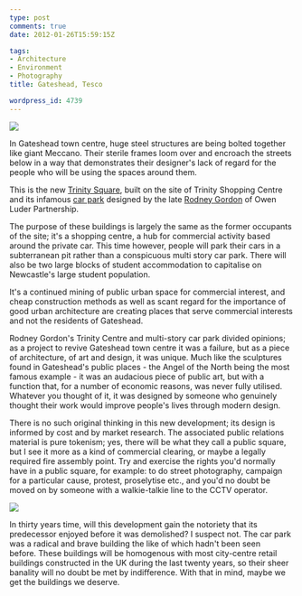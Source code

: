 ```yaml
---
type: post
comments: true
date: 2012-01-26T15:59:15Z

tags:
- Architecture
- Environment
- Photography
title: Gateshead, Tesco

wordpress_id: 4739
---
```


[![](http://farm8.staticflickr.com/7031/6765969313_ef64eed7e8_z.jpg)](http://www.flickr.com/photos/mattj/6765969313/)

In Gateshead town centre, huge steel structures are being bolted together like giant Meccano. Their sterile frames loom over and encroach the streets below in a way that demonstrates their designer's lack of regard for the people who will be using the spaces around them.

This is the new [Trinity Square](http://www.yourtrinitysquare.co.uk/index.aspx), built on the site of Trinity Shopping Centre and its infamous [car park](http://www.flickr.com/groups/gatesheadcarpark/pool/) designed by the late [Rodney Gordon](http://en.wikipedia.org/wiki/Rodney_Gordon) of Owen Luder Partnership.

The purpose of these buildings is largely the same as the former occupants of the site; it's a shopping centre, a hub for commercial activity based around the private car. This time however, people will park their cars in a subterranean pit rather than a conspicuous multi story car park. There will also be two large blocks of student accommodation to capitalise on Newcastle's large student population.

It's a continued mining of public urban space for commercial interest, and cheap construction methods as well as scant regard for the importance of good urban architecture are creating places that serve commercial interests and not the residents of Gateshead.

Rodney Gordon's Trinity Centre and multi-story car park divided opinions; as a project to revive Gateshead town centre it was a failure, but as a piece of architecture, of art and design, it was unique. Much like the sculptures found in Gateshead's public places - the Angel of the North being the most famous example - it was an audacious piece of public art, but with a function that, for a number of economic reasons, was never fully utilised. Whatever you thought of it, it was designed by someone who genuinely thought their work would improve people's lives through modern design.

There is no such original thinking in this new development; its design is informed by cost and by market research. The associated public relations material is pure tokenism; yes, there will be what they call a public square, but I see it more as a kind of commercial clearing, or maybe a legally required fire assembly point. Try and exercise the rights you'd normally have in a public square, for example: to do street photography, campaign for a particular cause, protest, proselytise etc., and you'd no doubt be moved on by someone with a walkie-talkie line to the CCTV operator.

[![](http://farm8.staticflickr.com/7031/6765967721_dcba40aab3_z.jpg)](http://www.flickr.com/photos/mattj/6765969313/)

In thirty years time, will this development gain the notoriety that its predecessor enjoyed before it was demolished? I suspect not. The car park was a radical and brave building the like of which hadn't been seen before. These buildings will be homogenous with most city-centre retail buildings constructed in the UK during the last twenty years, so their sheer banality will no doubt be met by indifference. With that in mind, maybe we get the buildings we deserve.


